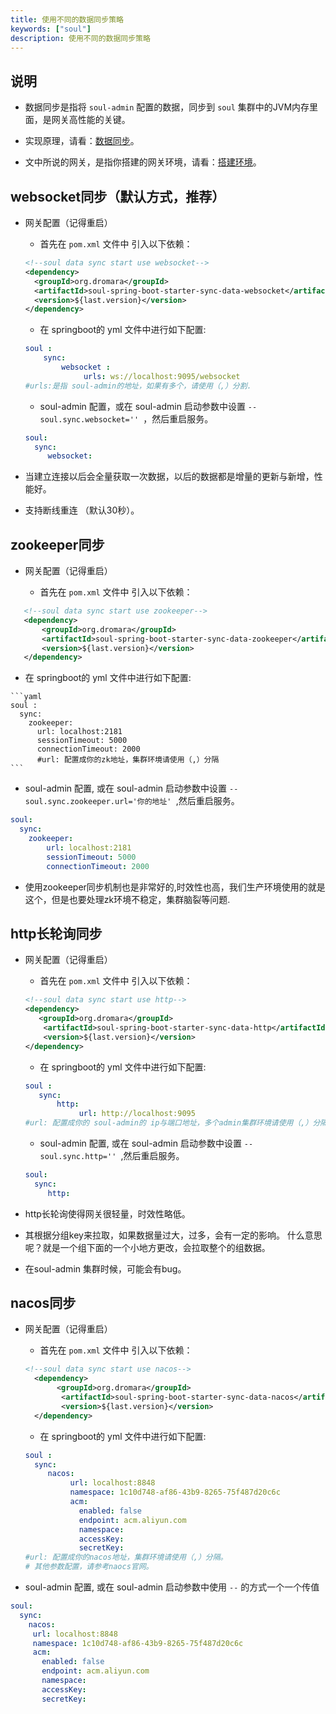 ```yaml
---
title: 使用不同的数据同步策略
keywords: ["soul"]
description: 使用不同的数据同步策略
---
```


## 说明

* 数据同步是指将 `soul-admin` 配置的数据，同步到 `soul` 集群中的JVM内存里面，是网关高性能的关键。

* 实现原理，请看：[数据同步](../data-sync)。

* 文中所说的网关，是指你搭建的网关环境，请看：[搭建环境](../soul-set-up)。

## websocket同步（默认方式，推荐）

* 网关配置（记得重启）

    * 首先在 `pom.xml` 文件中 引入以下依赖：
    
    ```xml
    <!--soul data sync start use websocket-->
    <dependency>
      <groupId>org.dromara</groupId>
      <artifactId>soul-spring-boot-starter-sync-data-websocket</artifactId>
      <version>${last.version}</version>
    </dependency>
    ```
   * 在 springboot的 yml 文件中进行如下配置:
   
  ```yaml
  soul :
      sync:
          websocket :
               urls: ws://localhost:9095/websocket
  #urls:是指 soul-admin的地址，如果有多个，请使用（,）分割.
   ```

    * soul-admin 配置，或在 soul-admin 启动参数中设置 `--soul.sync.websocket='' `，然后重启服务。
   
    ```yaml
    soul:
      sync:
         websocket:
    ```

* 当建立连接以后会全量获取一次数据，以后的数据都是增量的更新与新增，性能好。

* 支持断线重连 （默认30秒）。


## zookeeper同步

* 网关配置（记得重启）

    * 首先在 `pom.xml` 文件中 引入以下依赖：

 ```xml
    <!--soul data sync start use zookeeper-->
    <dependency>
        <groupId>org.dromara</groupId>
        <artifactId>soul-spring-boot-starter-sync-data-zookeeper</artifactId>
        <version>${last.version}</version>
    </dependency>
 ```

   * 在 springboot的 yml 文件中进行如下配置:
   
    ```yaml
    soul :
      sync:
        zookeeper:
          url: localhost:2181
          sessionTimeout: 5000
          connectionTimeout: 2000
          #url: 配置成你的zk地址，集群环境请使用（,）分隔
    ```

   * soul-admin 配置, 或在 soul-admin 启动参数中设置 `--soul.sync.zookeeper.url='你的地址' `,然后重启服务。

```yaml
soul:
  sync:
    zookeeper:
        url: localhost:2181
        sessionTimeout: 5000
        connectionTimeout: 2000
```
* 使用zookeeper同步机制也是非常好的,时效性也高，我们生产环境使用的就是这个，但是也要处理zk环境不稳定，集群脑裂等问题.

## http长轮询同步

* 网关配置（记得重启）

    * 首先在 `pom.xml` 文件中 引入以下依赖：

    ```xml
    <!--soul data sync start use http-->
    <dependency>
       <groupId>org.dromara</groupId>
        <artifactId>soul-spring-boot-starter-sync-data-http</artifactId>
        <version>${last.version}</version>
    </dependency>
    ```

   * 在 springboot的 yml 文件中进行如下配置:
   
   ```yaml
  soul :
      sync:
          http:
               url: http://localhost:9095
  #url: 配置成你的 soul-admin的 ip与端口地址，多个admin集群环境请使用（,）分隔。
   ```
    * soul-admin 配置, 或在 soul-admin 启动参数中设置 `--soul.sync.http='' `,然后重启服务。

    ```yaml
    soul:
      sync:
         http:
    ```

* http长轮询使得网关很轻量，时效性略低。

* 其根据分组key来拉取，如果数据量过大，过多，会有一定的影响。 什么意思呢？就是一个组下面的一个小地方更改，会拉取整个的组数据。

* 在soul-admin 集群时候，可能会有bug。

## nacos同步

* 网关配置（记得重启）

    * 首先在 `pom.xml` 文件中 引入以下依赖：
    
    ```xml
    <!--soul data sync start use nacos-->
      <dependency>
           <groupId>org.dromara</groupId>
            <artifactId>soul-spring-boot-starter-sync-data-nacos</artifactId>
            <version>${last.version}</version>
      </dependency>
    ```

    * 在 springboot的 yml 文件中进行如下配置:
   
    ```yaml
    soul :
      sync:
         nacos:
              url: localhost:8848
              namespace: 1c10d748-af86-43b9-8265-75f487d20c6c
              acm:
                enabled: false
                endpoint: acm.aliyun.com
                namespace:
                accessKey:
                secretKey:
    #url: 配置成你的nacos地址，集群环境请使用（,）分隔。
    # 其他参数配置，请参考naocs官网。
    ```
* soul-admin 配置, 或在 soul-admin 启动参数中使用 `--` 的方式一个一个传值

```yaml
soul:
  sync:
    nacos:
     url: localhost:8848
     namespace: 1c10d748-af86-43b9-8265-75f487d20c6c
     acm:
       enabled: false
       endpoint: acm.aliyun.com
       namespace:
       accessKey:
       secretKey:
```
